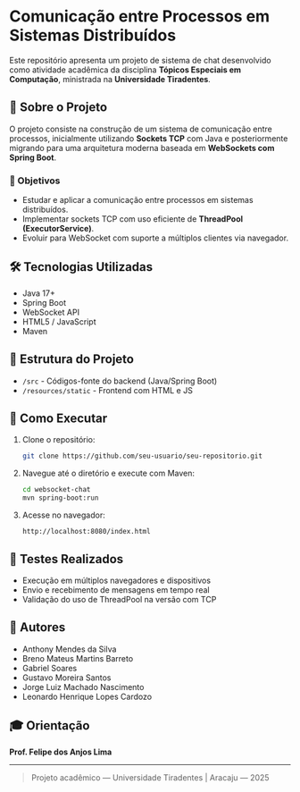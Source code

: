# Comunicação entre Processos em Sistemas Distribuídos

Este repositório apresenta um projeto de sistema de chat desenvolvido como atividade acadêmica da disciplina **Tópicos Especiais em Computação**, ministrada na **Universidade Tiradentes**.

## 📘 Sobre o Projeto

O projeto consiste na construção de um sistema de comunicação entre processos, inicialmente utilizando **Sockets TCP** com Java e posteriormente migrando para uma arquitetura moderna baseada em **WebSockets com Spring Boot**.

### 🎯 Objetivos
- Estudar e aplicar a comunicação entre processos em sistemas distribuídos.
- Implementar sockets TCP com uso eficiente de **ThreadPool (ExecutorService)**.
- Evoluir para WebSocket com suporte a múltiplos clientes via navegador.

## 🛠️ Tecnologias Utilizadas

- Java 17+
- Spring Boot
- WebSocket API
- HTML5 / JavaScript
- Maven

## 📁 Estrutura do Projeto

- `/src` - Códigos-fonte do backend (Java/Spring Boot)
- `/resources/static` - Frontend com HTML e JS

## 🚀 Como Executar

1. Clone o repositório:
   ```bash
   git clone https://github.com/seu-usuario/seu-repositorio.git
   ```

2. Navegue até o diretório e execute com Maven:
   ```bash
   cd websocket-chat
   mvn spring-boot:run
   ```

3. Acesse no navegador:
   ```
   http://localhost:8080/index.html
   ```

## 🧪 Testes Realizados

- Execução em múltiplos navegadores e dispositivos
- Envio e recebimento de mensagens em tempo real
- Validação do uso de ThreadPool na versão com TCP

## 👥 Autores

- Anthony Mendes da Silva
- Breno Mateus Martins Barreto
- Gabriel Soares
- Gustavo Moreira Santos
- Jorge Luiz Machado Nascimento
- Leonardo Henrique Lopes Cardozo

## 🎓 Orientação

**Prof. Felipe dos Anjos Lima**

---

> Projeto acadêmico — Universidade Tiradentes | Aracaju — 2025
